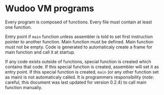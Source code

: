 # Wudoo VM programs

Every program is composed of functions.
Every file must contain at least one function.

Entry point if `main` function unless assembler is told to set first instruction pointer to another function.
Main function must be defined.
Main function must not be empty.
Code is generated to automaticaly create a frame for main function and call it at startup.

If any code exists outside of functions, special function is created which contains that code.
If this special function is created, assembler will set it as entry point.
If this special function is created, `main` (or any other function set as main) is not automaticaly called.
It is programmers responsibility (*note*: careful, this document was last updated for version 0.2.4) to call
main function manually.
